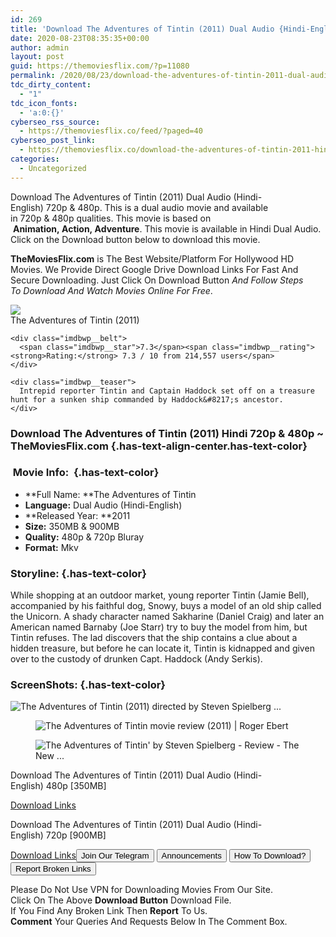 ```yaml
---
id: 269
title: 'Download The Adventures of Tintin (2011) Dual Audio {Hindi-English} 480p [350MB] || 720p [900MB]'
date: 2020-08-23T08:35:35+00:00
author: admin
layout: post
guid: https://themoviesflix.com/?p=11080
permalink: /2020/08/23/download-the-adventures-of-tintin-2011-dual-audio-hindi-english-480p-350mb-720p-900mb/
tdc_dirty_content:
  - "1"
tdc_icon_fonts:
  - 'a:0:{}'
cyberseo_rss_source:
  - https://themoviesflix.co/feed/?paged=40
cyberseo_post_link:
  - https://themoviesflix.co/download-the-adventures-of-tintin-2011-hindi-480p-720p/
categories:
  - Uncategorized
---
```

Download The Adventures of Tintin (2011) Dual Audio (Hindi-English)&nbsp;720p&nbsp;&&nbsp;480p. This is&nbsp;a&nbsp;dual audio&nbsp;movie and available in&nbsp;720p&nbsp;&&nbsp;480p&nbsp;qualities. This movie is based on &nbsp;**Animation,&nbsp;Action,&nbsp;Adventure**. This movie is available in Hindi Dual Audio. Click on the Download button below to download this movie.

**TheMoviesFlix.com**&nbsp;is The Best Website/Platform For Hollywood HD Movies. We Provide Direct Google Drive Download Links For Fast And Secure Downloading. Just Click On Download Button&nbsp;_And Follow Steps To&nbsp;Download And Watch Movies Online For Free_.

<div class="imdbwp imdbwp--movie dark">
  <div class="imdbwp__thumb">
    <a class="imdbwp__link" target="_blank" title="The Adventures of Tintin" href="https://www.imdb.com/title/tt0983193/" rel="nofollow noopener noreferrer"><img class="imdbwp__img" src="https://m.media-amazon.com/images/M/MV5BNDE5MDExNTQ1OF5BMl5BanBnXkFtZTcwMDIxMTM5Ng@@._V1_SX300.jpg" /></a>
  </div>
  
  <div class="imdbwp__content">
    <div class="imdbwp__header">
      <span class="imdbwp__title">The Adventures of Tintin</span> (2011)
    </div>
    
    <div class="imdbwp__belt">
      <span class="imdbwp__star">7.3</span><span class="imdbwp__rating"><strong>Rating:</strong> 7.3 / 10 from 214,557 users</span>
    </div>
    
    <div class="imdbwp__teaser">
      Intrepid reporter Tintin and Captain Haddock set off on a treasure hunt for a sunken ship commanded by Haddock&#8217;s ancestor.
    </div>
  </div>
</div>

### Download The Adventures of Tintin (2011) Hindi 720p & 480p ~ TheMoviesFlix.com {.has-text-align-center.has-text-color}

### &nbsp;Movie Info:&nbsp; {.has-text-color}

  * **Full Name:&nbsp;**The Adventures of Tintin
  * **Language:**&nbsp;Dual Audio (Hindi-English)
  * **Released Year:&nbsp;**2011
  * **Size:**&nbsp;350MB & 900MB
  * **Quality:**&nbsp;480p & 720p Bluray
  * **Format:**&nbsp;Mkv

### Storyline: {.has-text-color}

While shopping at an outdoor market, young reporter Tintin (Jamie Bell), accompanied by his faithful dog, Snowy, buys a model of an old ship called the Unicorn. A shady character named Sakharine (Daniel Craig) and later an American named Barnaby (Joe Starr) try to buy the model from him, but Tintin refuses. The lad discovers that the ship contains a clue about a hidden treasure, but before he can locate it, Tintin is kidnapped and given over to the custody of drunken Capt. Haddock (Andy Serkis).

### ScreenShots: {.has-text-color}<figure class="wp-block-image">

![The Adventures of Tintin (2011) directed by Steven Spielberg ...](https://a.ltrbxd.com/resized/sm/upload/e0/gx/xz/w6/the-adventures-of-tintin-1200-1200-675-675-crop-000000.jpg?k=6f6b2de1e4) </figure> <figure class="wp-block-image">![The Adventures of Tintin movie review (2011) | Roger Ebert](https://static.rogerebert.com/uploads/review/primary_image/reviews/the-adventures-of-tintin-2011/EB20111220REVIEWS111229999AR.jpg)</figure> <figure class="wp-block-image alignwide">![The Adventures of Tintin' by Steven Spielberg - Review - The New ...](https://static01.nyt.com/images/2011/12/21/arts/21jp-advent/21jp-advent-articleLarge.jpg?quality=75&auto=webp&disable=upscale)</figure> 

<p class="has-text-align-center has-text-color has-medium-font-size">
  Download&nbsp;The Adventures of Tintin (2011) Dual Audio (Hindi-English)&nbsp;480p&nbsp;[350MB]
</p>

<span class="mb-center maxbutton-3-center"><span class="maxbutton-3-container mb-container"><a class="maxbutton-3 maxbutton maxbutton-post-button" target="_blank" rel="nofollow noopener noreferrer" href="https://coinquint.com/a7488/"><span class="mb-text">Download Links</span></a></span></span>

<p class="has-text-align-center has-text-color has-medium-font-size">
  Download&nbsp;The Adventures of Tintin (2011) Dual Audio (Hindi-English)&nbsp;720p&nbsp;[900MB]
</p>

<span class="mb-center maxbutton-3-center"><span class="maxbutton-3-container mb-container"><a class="maxbutton-3 maxbutton maxbutton-post-button" target="_blank" rel="nofollow noopener noreferrer" href="https://coinquint.com/a7490/"><span class="mb-text">Download Links</span></a></span></span><a href="https://t.me/themoviesflixcom" target="_blank" data-wpel-link="external" rel="nofollow external noopener noreferrer"><button class="button button5">Join Our Telegram</button></a> <a href="https://themoviesflix.co/download-the-adventures-of-tintin-2011-hindi-480p-720p/#" target="_blank" data-wpel-link="external" rel="nofollow external noopener noreferrer"><button class="button button5">Announcements</button></a> <a href="https://themoviesflix.com/how-to-download/" target="_blank" data-wpel-link="external" rel="nofollow external noopener noreferrer"><button class="button button5">How To Download?</button></a> <a href="https://themoviesflix.co/download-the-adventures-of-tintin-2011-hindi-480p-720p/#" target="_blank" data-wpel-link="external" rel="nofollow external noopener noreferrer"><button class="button button5">Report Broken Links</button></a> 

<div class="alert alert-danger">
  Please Do Not Use VPN for Downloading Movies From Our Site.
</div>

<div class="alert alert-success">
  Click On The Above <strong>Download Button</strong> Download File.
</div>

<div class="alert alert-warning">
  If You Find Any Broken Link Then <strong>Report</strong> To Us.
</div>

<div class="alert alert-info">
  <strong>Comment</strong> Your Queries And Requests Below In The Comment Box.
</div>